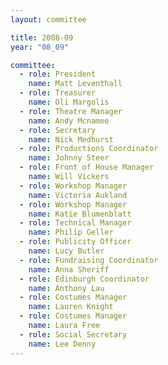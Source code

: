 ```yaml
---
layout: committee

title: 2008-09
year: "08_09"

committee:
  - role: President
    name: Matt Leventhall
  - role: Treasurer
    name: Oli Margolis
  - role: Theatre Manager
    name: Andy Mcnamee
  - role: Secretary
    name: Nick Medhurst
  - role: Productions Coordinator
    name: Johnny Steer
  - role: Front of House Manager
    name: Will Vickers
  - role: Workshop Manager
    name: Victoria Aukland
  - role: Workshop Manager
    name: Katie Blumenblatt
  - role: Technical Manager
    name: Philip Geller
  - role: Publicity Officer
    name: Lucy Butler
  - role: Fundraising Coordinator
    name: Anna Sheriff
  - role: Edinburgh Coordinator
    name: Anthony Lau
  - role: Costumes Manager
    name: Lauren Knight
  - role: Costumes Manager
    name: Laura Free
  - role: Social Secretary
    name: Lee Denny
---
```

